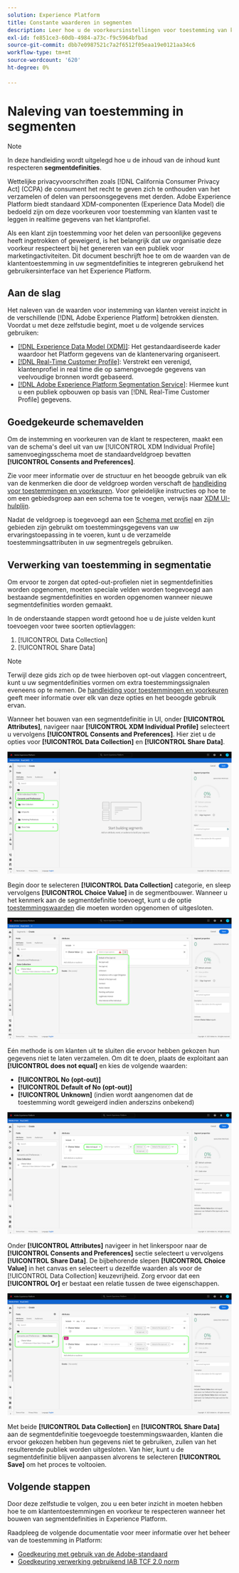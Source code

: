 ```yaml
---
solution: Experience Platform
title: Constante waarderen in segmenten
description: Leer hoe u de voorkeursinstellingen voor toestemming van klanten voor het verzamelen van persoonlijke gegevens en het delen van gegevens in gesegmenteerde bewerkingen naleeft.
exl-id: fe851ce3-60db-4984-a73c-f9c5964bfbad
source-git-commit: dbb7e0987521c7a2f6512f05eaa19e0121aa34c6
workflow-type: tm+mt
source-wordcount: '620'
ht-degree: 0%

---
```


# Naleving van toestemming in segmenten

>[!NOTE]
>
>In deze handleiding wordt uitgelegd hoe u de inhoud van de inhoud kunt respecteren **segmentdefinities**.

Wettelijke privacyvoorschriften zoals [!DNL California Consumer Privacy Act] (CCPA) de consument het recht te geven zich te onthouden van het verzamelen of delen van persoonsgegevens met derden. Adobe Experience Platform biedt standaard XDM-componenten (Experience Data Model) die bedoeld zijn om deze voorkeuren voor toestemming van klanten vast te leggen in realtime gegevens van het klantprofiel.

Als een klant zijn toestemming voor het delen van persoonlijke gegevens heeft ingetrokken of geweigerd, is het belangrijk dat uw organisatie deze voorkeur respecteert bij het genereren van een publiek voor marketingactiviteiten. Dit document beschrijft hoe te om de waarden van de klantentoestemming in uw segmentdefinities te integreren gebruikend het gebruikersinterface van het Experience Platform.

## Aan de slag

Het naleven van de waarden voor instemming van klanten vereist inzicht in de verschillende [!DNL Adobe Experience Platform] betrokken diensten. Voordat u met deze zelfstudie begint, moet u de volgende services gebruiken:

* [[!DNL Experience Data Model (XDM)]](../xdm/home.md): Het gestandaardiseerde kader waardoor het Platform gegevens van de klantenervaring organiseert.
* [[!DNL Real-Time Customer Profile]](../profile/home.md): Verstrekt een verenigd, klantenprofiel in real time die op samengevoegde gegevens van veelvoudige bronnen wordt gebaseerd.
* [[!DNL Adobe Experience Platform Segmentation Service]](./home.md): Hiermee kunt u een publiek opbouwen op basis van [!DNL Real-Time Customer Profile] gegevens.

## Goedgekeurde schemavelden

Om de instemming en voorkeuren van de klant te respecteren, maakt een van de schema&#39;s deel uit van uw [!UICONTROL XDM Individual Profile] samenvoegingsschema moet de standaardveldgroep bevatten **[!UICONTROL Consents and Preferences]**.

Zie voor meer informatie over de structuur en het beoogde gebruik van elk van de kenmerken die door de veldgroep worden verschaft de [handleiding voor toestemmingen en voorkeuren](../xdm/field-groups/profile/consents.md). Voor geleidelijke instructies op hoe te om een gebiedsgroep aan een schema toe te voegen, verwijs naar [XDM UI-hulplijn](../xdm/ui/resources/schemas.md#add-field-groups).

Nadat de veldgroep is toegevoegd aan een [Schema met profiel](../xdm/ui/resources/schemas.md#profile) en zijn gebieden zijn gebruikt om toestemmingsgegevens van uw ervaringstoepassing in te voeren, kunt u de verzamelde toestemmingsattributen in uw segmentregels gebruiken.

## Verwerking van toestemming in segmentatie

Om ervoor te zorgen dat opted-out-profielen niet in segmentdefinities worden opgenomen, moeten speciale velden worden toegevoegd aan bestaande segmentdefinities en worden opgenomen wanneer nieuwe segmentdefinities worden gemaakt.

In de onderstaande stappen wordt getoond hoe u de juiste velden kunt toevoegen voor twee soorten optievlaggen:

1. [!UICONTROL Data Collection]
1. [!UICONTROL Share Data]

>[!NOTE]
>
>Terwijl deze gids zich op de twee hierboven opt-out vlaggen concentreert, kunt u uw segmentdefinities vormen om extra toestemmingssignalen eveneens op te nemen. De [handleiding voor toestemmingen en voorkeuren](../xdm/field-groups/profile/consents.md) geeft meer informatie over elk van deze opties en het beoogde gebruik ervan.

Wanneer het bouwen van een segmentdefinitie in UI, onder **[!UICONTROL Attributes]**, navigeer naar **[!UICONTROL XDM Individual Profile]** selecteert u vervolgens **[!UICONTROL Consents and Preferences]**. Hier ziet u de opties voor **[!UICONTROL Data Collection]** en **[!UICONTROL Share Data]**.

![](./images/opt-outs/consents.png)

Begin door te selecteren **[!UICONTROL Data Collection]** categorie, en sleep vervolgens **[!UICONTROL Choice Value]** in de segmentbouwer. Wanneer u het kenmerk aan de segmentdefinitie toevoegt, kunt u de optie [toestemmingswaarden](../xdm/field-groups/profile/consents.md#choice-values) die moeten worden opgenomen of uitgesloten.

![](./images/opt-outs/consent-values.png)

Eén methode is om klanten uit te sluiten die ervoor hebben gekozen hun gegevens niet te laten verzamelen. Om dit te doen, plaats de exploitant aan **[!UICONTROL does not equal]** en kies de volgende waarden:

* **[!UICONTROL No (opt-out)]**
* **[!UICONTROL Default of No (opt-out)]**
* **[!UICONTROL Unknown]** (indien wordt aangenomen dat de toestemming wordt geweigerd indien anderszins onbekend)

![](./images/opt-outs/collect.png)

Onder **[!UICONTROL Attributes]** navigeer in het linkerspoor naar de **[!UICONTROL Consents and Preferences]** sectie selecteert u vervolgens **[!UICONTROL Share Data]**. De bijbehorende slepen **[!UICONTROL Choice Value]** in het canvas en selecteert u dezelfde waarden als voor de [!UICONTROL Data Collection] keuzevrijheid. Zorg ervoor dat een **[!UICONTROL Or]** er bestaat een relatie tussen de twee eigenschappen.

![](./images/opt-outs/share.png)

Met beide **[!UICONTROL Data Collection]** en **[!UICONTROL Share Data]** aan de segmentdefinitie toegevoegde toestemmingswaarden, klanten die ervoor gekozen hebben hun gegevens niet te gebruiken, zullen van het resulterende publiek worden uitgesloten. Van hier, kunt u de segmentdefinitie blijven aanpassen alvorens te selecteren **[!UICONTROL Save]** om het proces te voltooien.

## Volgende stappen

Door deze zelfstudie te volgen, zou u een beter inzicht in moeten hebben hoe te om klantentoestemmingen en voorkeur te respecteren wanneer het bouwen van segmentdefinities in Experience Platform.

Raadpleeg de volgende documentatie voor meer informatie over het beheer van de toestemming in Platform:

* [Goedkeuring met gebruik van de Adobe-standaard](../landing/governance-privacy-security/consent/adobe/overview.md)
* [Goedkeuring verwerking gebruikend IAB TCF 2.0 norm](../landing/governance-privacy-security/consent/iab/overview.md)